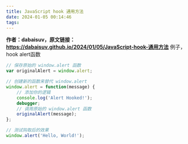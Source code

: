 ```yaml
---
title: JavaScript hook 通用方法
date: 2024-01-05 00:14:46
tags:
---
```

**作者：dabaisuv，原文链接：https://dabaisuv.github.io/2024/01/05/JavaScript-hook-通用方法**
例子，hook alert函数
```javascript
// 保存原始的 window.alert 函数
var originalAlert = window.alert;

// 创建新的函数来替代 window.alert
window.alert = function(message) {
    // 添加你的逻辑
    console.log('Alert Hooked!');
    debugger;
    // 调用原始的 window.alert 函数
    originalAlert(message);
};

// 测试钩取后的效果
window.alert('Hello, World!');
```
